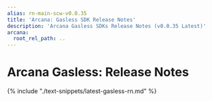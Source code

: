 ```yaml
---
alias: rn-main-scw-v0.0.35
title: 'Arcana: Gasless SDK Release Notes'
description: 'Arcana Gasless SDKs Release Notes (v0.0.35 Latest)'
arcana:
  root_rel_path: ..
---
```


# Arcana Gasless: Release Notes

{% include "./text-snippets/latest-gasless-rn.md" %}
